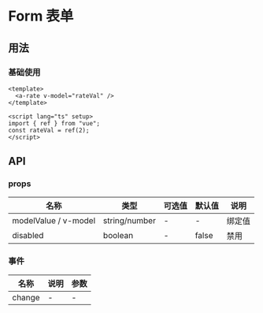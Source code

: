 # Form 表单

## 用法

### 基础使用

<a-rate v-model="rateVal" />

```vue
<template>
  <a-rate v-model="rateVal" />
</template>

<script lang="ts" setup>
import { ref } from "vue";
const rateVal = ref(2);
</script>
```

<script lang="ts" setup>
import { ref } from "vue";
const rateVal = ref(2);
</script>

## API

### props

| 名称                 | 类型          | 可选值 | 默认值 | 说明   |
| -------------------- | ------------- | ------ | ------ | ------ |
| modelValue / v-model | string/number | -      | -      | 绑定值 |
| disabled             | boolean       | -      | false  | 禁用   |

### 事件

| 名称   | 说明 | 参数 |
| ------ | ---- | ---- |
| change | -    | -    |
